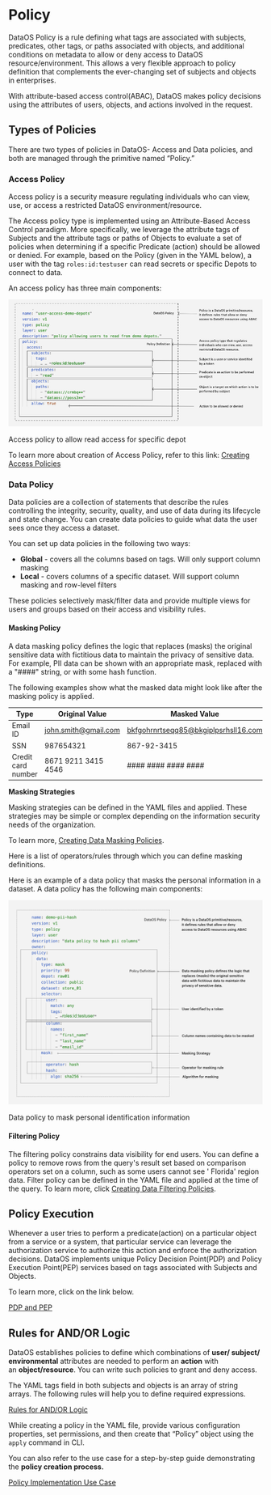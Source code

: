# Policy

DataOS Policy is a rule defining what tags are associated with subjects, predicates, other tags, or paths associated with objects, and additional conditions on metadata to allow or deny access to DataOS resource/environment. This allows a very flexible approach to policy definition that complements the ever-changing set of subjects and objects in enterprises.

With attribute-based access control(ABAC), DataOS makes policy decisions using the attributes of users, objects, and actions involved in the request. 

## Types of Policies

There are two types of policies in DataOS- Access and Data policies, and both are managed through the primitive named “Policy.”

### **Access Policy**

Access policy is a security measure regulating individuals who can view, use, or access a restricted DataOS environment/resource.

The Access policy type is implemented using an Attribute-Based Access Control paradigm. More specifically, we leverage the attribute tags of Subjects and the attribute tags or paths of Objects to evaluate a set of policies when determining if a specific Predicate (action) should be allowed or denied. For example, based on the Policy (given in the YAML below), a user with the tag `roles:id:testuser` can read secrets or specific Depots to connect to data.

An access policy has three main components:

![Access policy to allow read access for specific depot](./policy/access_policy.png)

Access policy to allow read access for specific depot

To learn more about creation of Access Policy, refer to this link: [Creating Access Policies](./policy/creating_access_policy.md)

### **Data Policy**

Data policies are a collection of statements that describe the rules controlling the integrity, security, quality, and use of data during its lifecycle and state change. You can create data policies to guide what data the user sees once they access a dataset.

You can set up data policies in the following two ways:

- **Global** - covers all the columns based on tags. Will only support column masking
- **Local** - covers columns of a specific dataset. Will support column masking and row-level filters

These policies selectively mask/filter data and provide multiple views for users and groups based on their access and visibility rules.

#### **Masking Policy**

A data masking policy defines the logic that replaces (masks) the original sensitive data with fictitious data to maintain the privacy of sensitive data. For example, PII data can be shown with an appropriate mask, replaced with a "####" string, or with some hash function.

The following examples show what the masked data might look like after the masking policy is applied.

| Type | Original Value | Masked Value |
| --- | --- | --- |
| Email ID | john.smith@gmail.com | bkfgohrnrtseqq85@bkgiplpsrhsll16.com |
| SSN | 987654321 | 867-92-3415 |
| Credit card number | 8671 9211 3415 4546 | #### #### #### #### |

**Masking Strategies**

Masking strategies can be defined in the YAML files and applied. These strategies may be simple or complex depending on the information security needs of the organization. 

To learn more, [Creating Data Masking Policies](./policy/creating_data_policy_masking.md).

Here is a list of operators/rules through which you can define masking definitions.

Here is an example of a data policy that masks the personal information in a dataset. A data policy has the following main components:

![Data policy to mask personal identification information](./policy/data_policy.png)

Data policy to mask personal identification information

#### **Filtering Policy**

The filtering policy constrains data visibility for end users. You can define a policy to remove rows from the query's result set based on comparison operators set on a column, such as some users cannot see ' Florida' region data. Filter policy can be defined in the YAML file and applied at the time of the query. To learn more, click [Creating Data Filtering Policies](./policy/creating_data_policy_masking.md).

## Policy Execution

Whenever a user tries to perform a predicate(action) on a particular object from a service or a system, that particular service can leverage the authorization service to authorize this action and enforce the authorization decisions. DataOS implements unique Policy Decision Point(PDP) and Policy Execution Point(PEP) services based on tags associated with Subjects and Objects. 

To learn more, click on the link below.

[PDP and PEP](./policy/pdp_and_pep.md)

## Rules for AND/OR Logic

DataOS establishes policies to define which combinations of **user/ subject/ environmental** attributes are needed to perform an **action** with an **object/resource**. You can write such policies to grant and deny access.

The YAML tags field in both subjects and objects is an array of string arrays. The following rules will help you to define required expressions.

[Rules for AND/OR Logic](./policy/rules_for_and_or_logic.md)

While creating a policy in the YAML file, provide various configuration properties, set permissions, and then create that “Policy” object using the `apply` command in CLI.

You can also refer to the use case for a step-by-step guide demonstrating the **policy creation process.**

[Policy Implementation Use Case](./policy/policy_implementation_use_case.md)